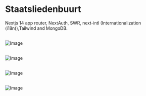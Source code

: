 <h1>Staatsliedenbuurt</h1>

Nextjs 14 app router, NextAuth, SWR, next-intl (Internationalization (i18n)),Tailwind and MongoDB.</br></br>


![Image](https://github.com/user-attachments/assets/46a8cfe0-9132-4f3b-8d10-2969f4d02d01)</br></br>

![Image](https://github.com/user-attachments/assets/1fa0d40e-1e97-4a32-94b7-4917f789605f)</br></br>

![Image](https://github.com/user-attachments/assets/cc03206d-5994-483f-a4d5-8190c39f04c4)</br></br>

![Image](https://github.com/user-attachments/assets/10bbe5ad-7e47-4570-abff-5078db6794c7)</br></br>
